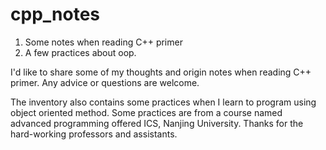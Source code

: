# cpp_notes

1. Some notes when reading C++ primer
2. A few practices about oop.

I'd like to share some of my thoughts and origin notes when reading C++ primer.
Any advice or questions are welcome.

The inventory also contains some practices when I learn to program using object oriented method.
Some practices are from a course named advanced programming offered ICS, Nanjing University.
Thanks for the hard-working professors and assistants.
